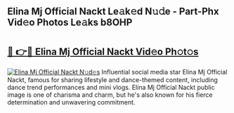 ## Elina Mj Official Nackt Le𝚊k𝚎d N𝚞𝚍e - Part-Phx Vid𝚎o Photos Le𝚊ks b8OHP

# <h2><a href="http://fb9a7n9.evod.top/?m=Elina+Mj+Official+Nackt">🔗 👉🔴 Elina Mj Official Nackt Vid𝚎o Ph𝚘t𝚘s</a></h2>

[![Elina Mj Official Nackt N𝚞d𝚎s](https://i.imgur.com/8V9OHl7.gif)](http://fb9a7n9.evod.top/?m=Elina+Mj+Official+Nackt)
Influential social media star Elina Mj Official Nackt, famous for sharing lifestyle and dance-themed content, including dance trend performances and mini vlogs. Elina Mj Official Nackt public image is one of charisma and charm, but he's also known for his fierce determination and unwavering commitment. 

